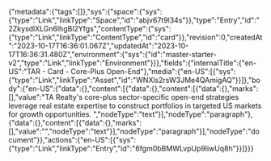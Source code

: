 {"metadata":{"tags":[]},"sys":{"space":{"sys":{"type":"Link","linkType":"Space","id":"abjv67t9l34s"}},"type":"Entry","id":"2ZkysdlXLGn6lhgBl2Yfgs","contentType":{"sys":{"type":"Link","linkType":"ContentType","id":"card"}},"revision":0,"createdAt":"2023-10-17T16:36:01.067Z","updatedAt":"2023-10-17T16:36:31.480Z","environment":{"sys":{"id":"master-starter-v2","type":"Link","linkType":"Environment"}}},"fields":{"internalTitle":{"en-US":"TAR - Card - Core-Plus Open-End"},"media":{"en-US":[{"sys":{"type":"Link","linkType":"Asset","id":"WNXls2rsW3JMe4QAmigAQ"}}]},"body":{"en-US":{"data":{},"content":[{"data":{},"content":[{"data":{},"marks":[],"value":"TA Realty's core-plus sector-specific open-end strategies leverage real estate expertise to construct portfolios in targeted US markets for growth opportunities. ","nodeType":"text"}],"nodeType":"paragraph"},{"data":{},"content":[{"data":{},"marks":[],"value":"","nodeType":"text"}],"nodeType":"paragraph"}],"nodeType":"document"}},"actions":{"en-US":[{"sys":{"type":"Link","linkType":"Entry","id":"6fgm0bBMWLvpUp9liwUq8h"}}]}}}